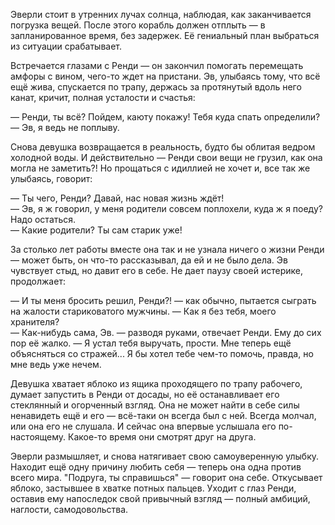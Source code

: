 Эверли стоит в утренних лучах солнца, наблюдая, как заканчивается погрузка вещей. После этого корабль должен отплыть — в запланированное время, без задержек. Её гениальный план выбраться из ситуации срабатывает.

Встречается глазами с Ренди — он закончил помогать перемещать амфоры с вином, чего-то ждет на пристани. Эв, улыбаясь тому, что всё ещё жива, спускается по трапу, держась за протянутый вдоль него канат, кричит, полная усталости и счастья:

— Ренди, ты всё? Пойдем, каюту покажу! Тебя куда спать определили?  
— Эв, я ведь не поплыву.

Снова девушка возвращается в реальность, будто бы облитая ведром холодной воды. И действительно — Ренди свои вещи не грузил, как она могла не заметить?! Но прощаться с идиллией не хочет и, все так же улыбаясь, говорит:

— Ты чего, Ренди? Давай, нас новая жизнь ждёт!  
— Эв, я ж говорил, у меня родители совсем поплохели, куда ж я поеду? Надо остаться.  
— Какие родители? Ты сам старик уже!

За столько лет работы вместе она так и не узнала ничего о жизни Ренди — может быть, он что-то рассказывал, да ей и не было дела. Эв чувствует стыд, но давит его в себе. Не дает паузу своей истерике, продолжает:

— И ты меня бросить решил, Ренди?! — как обычно, пытается сыграть на жалости стариковатого мужчины. — Как я без тебя, моего хранителя?  
— Как-нибудь сама, Эв. — разводя руками, отвечает Ренди. Ему до сих пор её жалко. — Я устал тебя выручать, прости. Мне теперь ещё объясняться со стражей... Я бы хотел тебе чем-то помочь, правда, но мне ведь уже нечем.

Девушка хватает яблоко из ящика проходящего по трапу рабочего, думает запустить в Ренди от досады, но её останавливает его стеклянный и огорченный взгляд. Она не может найти в себе силы ненавидеть ещё и его — всё-таки он всегда был с ней. Всегда молчал, или она его не слушала. И сейчас она впервые услышала его по-настоящему. Какое-то время они смотрят друг на друга.

Эверли размышляет, и снова натягивает свою самоуверенную улыбку. Находит ещё одну причину любить себя — теперь она одна против всего мира. "Подруга, ты справишься" — говорит она себе. Откусывает яблоко, застывшее в хватке потных пальцев. Уходит с глаз Ренди, оставив ему напоследок свой привычный взгляд — полный амбиций, наглости, самодовольства.
